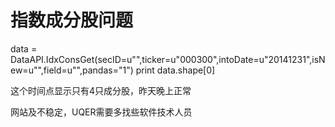 # 指数成分股问题


data = DataAPI.IdxConsGet(secID=u"",ticker=u"000300",intoDate=u"20141231",isNew=u"",field=u"",pandas="1")
print data.shape[0]

这个时间点显示只有4只成分股，昨天晚上正常 

网站及不稳定，UQER需要多找些软件技术人员


